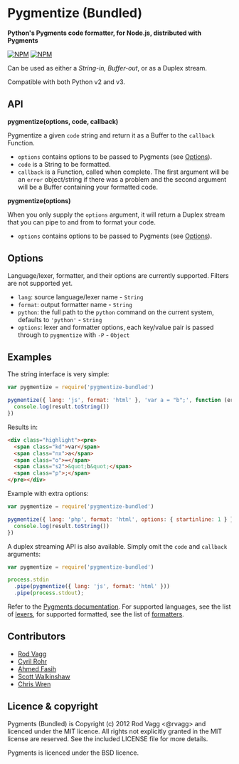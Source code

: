 # Pygmentize (Bundled)

**Python's Pygments code formatter, for Node.js, distributed with Pygments**

[![NPM](https://nodei.co/npm/pygmentize-bundled.png?downloads=true&stars=true)](https://nodei.co/npm/pygmentize-bundled/) [![NPM](https://nodei.co/npm-dl/pygmentize-bundled.png?months=6)](https://nodei.co/npm/pygmentize-bundled/)

Can be used as either a *String-in, Buffer-out*, or as a Duplex stream.

Compatible with both Python v2 and v3.

## API

**pygmentize(options, code, callback)**

Pygmentize a given `code` string and return it as a Buffer to the `callback` Function.

* `options` contains options to be passed to Pygments (see [Options](#options)).
* `code` is a String to be formatted.
* `callback` is a Function, called when complete. The first argument will be an `error` object/string if there was a problem and the second argument will be a Buffer containing your formatted code.

**pygmentize(options)**

When you only supply the `options` argument, it will return a Duplex stream that you can pipe to and from to format your code.

* `options` contains options to be passed to Pygments (see [Options](#options)).

## Options

Language/lexer, formatter, and their options are currently supported. Filters are not supported yet.

* `lang`: source language/lexer name - `String`
* `format`: output formatter name - `String`
* `python`: the full path to the `python` command on the current system, defaults to `'python'` - `String`
* `options`: lexer and formatter options, each key/value pair is passed through to `pygmentize` with `-P` - `Object`

## Examples

The string interface is very simple:

```js
var pygmentize = require('pygmentize-bundled')

pygmentize({ lang: 'js', format: 'html' }, 'var a = "b";', function (err, result) {
  console.log(result.toString())
})
```

Results in:

```html
<div class="highlight"><pre>
  <span class="kd">var</span>
  <span class="nx">a</span>
  <span class="o">=</span>
  <span class="s2">&quot;b&quot;</span>
  <span class="p">;</span>
</pre></div>
```

Example with extra options:

```js
var pygmentize = require('pygmentize-bundled')

pygmentize({ lang: 'php', format: 'html', options: { startinline: 1 } }, 'var a = true;', function (err, result) {
  console.log(result.toString())
})
```

A duplex streaming API is also available. Simply omit the `code` and `callback` arguments:

```js
var pygmentize = require('pygmentize-bundled')

process.stdin
  .pipe(pygmentize({ lang: 'js', format: 'html' }))
  .pipe(process.stdout);
```

Refer to the [Pygments documentation](http://pygments.org/docs/). For supported languages, see the list of [lexers](http://pygments.org/docs/lexers/), for supported formatted, see the list of [formatters](http://pygments.org/docs/formatters/).

## Contributors

* [Rod Vagg](https://github.com/rvagg)
* [Cyril Rohr](https://github.com/crohr)
* [Ahmed Fasih](https://github.com/fasiha)
* [Scott Walkinshaw](https://github.com/swalkinshaw)
* [Chris Wren](https://github.com/ChrisWren)

## Licence & copyright

Pygments (Bundled) is Copyright (c) 2012 Rod Vagg <@rvagg> and licenced under the MIT licence. All rights not explicitly granted in the MIT license are reserved. See the included LICENSE file for more details.

Pygments is licenced under the BSD licence.
